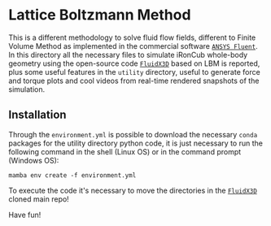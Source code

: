 # Lattice Boltzmann Method

This is a different methodology to solve fluid flow fields, different to Finite Volume Method as implemented in the commercial software [`ANSYS Fluent`](https://www.ansys.com/products/fluids/ansys-fluent).
In this directory all the necessary files to simulate iRonCub whole-body geometry using the open-source code [`FluidX3D`](https://github.com/ProjectPhysX/FluidX3D) based on LBM is reported, plus some useful features in the `utility` directory, useful to generate force and torque plots and cool videos from real-time rendered snapshots of the simulation.

## Installation

Through the `environment.yml` is possible to download the necessary `conda` packages for the utility directory python code, it is just necessary to run the following command in the shell (Linux OS) or in the command prompt (Windows OS):

```shell
mamba env create -f environment.yml
```

To execute the code it's necessary to move the directories in the [`FluidX3D`](https://github.com/ProjectPhysX/FluidX3D) cloned main repo!

Have fun!